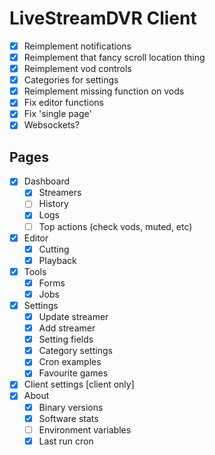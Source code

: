 # LiveStreamDVR Client

- [x] Reimplement notifications
- [x] Reimplement that fancy scroll location thing
- [x] Reimplement vod controls
- [x] Categories for settings
- [x] Reimplement missing function on vods
- [x] Fix editor functions
- [x] Fix 'single page'
- [x] Websockets?

## Pages
- [x] Dashboard
  - [x] Streamers
  - [ ] History
  - [x] Logs
  - [ ] Top actions (check vods, muted, etc)
- [x] Editor
  - [x] Cutting
  - [x] Playback
- [x] Tools
  - [x] Forms
  - [x] Jobs
- [x] Settings
  - [x] Update streamer
  - [x] Add streamer
  - [x] Setting fields
  - [x] Category settings
  - [x] Cron examples
  - [x] Favourite games
- [x] Client settings [client only]
- [x] About
  - [x] Binary versions
  - [x] Software stats
  - [ ] Environment variables
  - [x] Last run cron